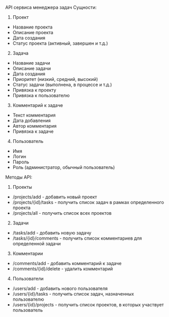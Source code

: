  API сервиса менеджера задач
 Сущности:
 1. Проект
- Название проекта
- Описание проекта
- Дата создания
- Статус проекта (активный, завершен и т.д.)
 2. Задача
- Название задачи
- Описание задачи
- Дата создания
- Приоритет (низкий, средний, высокий)
- Статус задачи (выполнена, в процессе и т.д.)
- Привязка к проекту
- Привязка к пользователю 
 3. Комментарий к задаче
- Текст комментария
- Дата добавления
- Автор комментария
- Привязка к задаче
 4. Пользователь
- Имя
- Логин
- Пароль
- Роль (администратор, обычный пользователь)

 Методы API:
 1. Проекты
- /projects/add - добавить новый проект
- /projects/{id}/tasks - получить список задач в рамках определенного проекта
- /projects/all - получить список всех проектов
 2. Задачи
- /tasks/add - добавить новую задачу
- /tasks/{id}/comments - получить список комментариев для определенной задачи
 3. Комментарии
- /comments/add - добавить комментарий к задаче
- /comments/{id}/delete - удалить комментарий
 4. Пользователи
- /users/add - добавить нового пользователя
- /users/{id}/tasks - получить список задач, назначенных пользователю
- /users/{id}/projects - получить список проектов, в которых участвует пользователь

